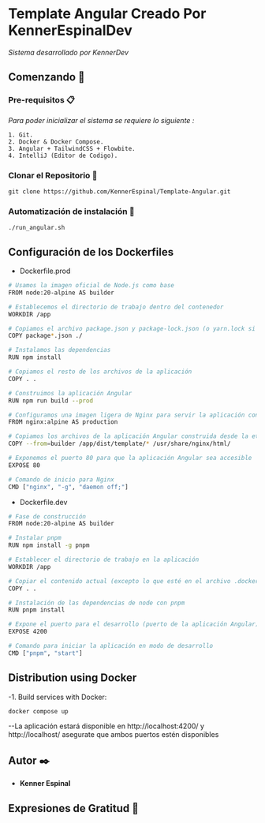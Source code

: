 # Template Angular Creado Por KennerEspinalDev

_Sistema desarrollado por KennerDev_

## Comenzando 🚀

### Pre-requisitos 📋

_Para poder inicializar el sistema se requiere lo siguiente :_

```
1. Git.
2. Docker & Docker Compose.
3. Angular + TailwindCSS + Flowbite.
4. IntelliJ (Editor de Codigo).
```

### Clonar el Repositorio 🔧
```
git clone https://github.com/KennerEspinal/Template-Angular.git
```

### Automatización de instalación 🔧
```
./run_angular.sh
```

## Configuración de los Dockerfiles
-	Dockerfile.prod
```sh
# Usamos la imagen oficial de Node.js como base
FROM node:20-alpine AS builder

# Establecemos el directorio de trabajo dentro del contenedor
WORKDIR /app

# Copiamos el archivo package.json y package-lock.json (o yarn.lock si estás usando Yarn)
COPY package*.json ./

# Instalamos las dependencias
RUN npm install

# Copiamos el resto de los archivos de la aplicación
COPY . .

# Construimos la aplicación Angular
RUN npm run build --prod

# Configuramos una imagen ligera de Nginx para servir la aplicación construida
FROM nginx:alpine AS production

# Copiamos los archivos de la aplicación Angular construida desde la etapa anterior
COPY --from=builder /app/dist/template/* /usr/share/nginx/html/

# Exponemos el puerto 80 para que la aplicación Angular sea accesible
EXPOSE 80

# Comando de inicio para Nginx
CMD ["nginx", "-g", "daemon off;"]

```

-	Dockerfile.dev
```sh
# Fase de construcción
FROM node:20-alpine AS builder

# Instalar pnpm
RUN npm install -g pnpm

# Establecer el directorio de trabajo en la aplicación
WORKDIR /app

# Copiar el contenido actual (excepto lo que esté en el archivo .dockerignore)
COPY . .

# Instalación de las dependencias de node con pnpm
RUN pnpm install

# Expone el puerto para el desarrollo (puerto de la aplicación Angular)
EXPOSE 4200

# Comando para iniciar la aplicación en modo de desarrollo
CMD ["pnpm", "start"]


```
## Distribution using Docker
-1. Build services with Docker:
```sh
docker compose up
```

--La aplicación estará disponible en http://localhost:4200/ y http://localhost/ asegurate que ambos puertos estén disponibles


## Autor ✒️

* **Kenner Espinal**

## Expresiones de Gratitud 🎁

